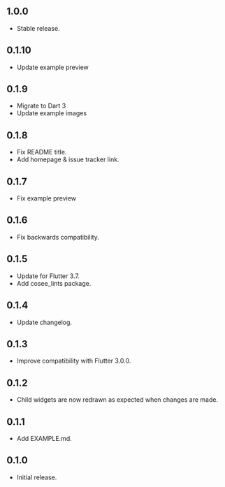 ## 1.0.0

* Stable release.

## 0.1.10

* Update example preview

## 0.1.9

* Migrate to Dart 3
* Update example images

## 0.1.8

* Fix README title.
* Add homepage & issue tracker link.

## 0.1.7

* Fix example preview

## 0.1.6

* Fix backwards compatibility.

## 0.1.5

* Update for Flutter 3.7.
* Add cosee_lints package.

## 0.1.4

* Update changelog.

## 0.1.3

* Improve compatibility with Flutter 3.0.0.

## 0.1.2

* Child widgets are now redrawn as expected when changes are made.

## 0.1.1

* Add EXAMPLE.md.

## 0.1.0

* Initial release.
